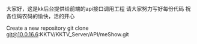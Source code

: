 大家好，这是kk后台提供给前端的api接口调用工程
请大家努力写好每份代码
祝各位码农码的愉快，活的开心

Create a new repository
git clone git@10.0.16.6:KKTV/KKTV_Server/API/meShow.git